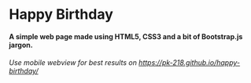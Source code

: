 # Happy Birthday

#### A simple web page made using HTML5, CSS3 and a bit of Bootstrap.js jargon.

###### Use mobile webview for best results on https://pk-218.github.io/happy-birthday/
